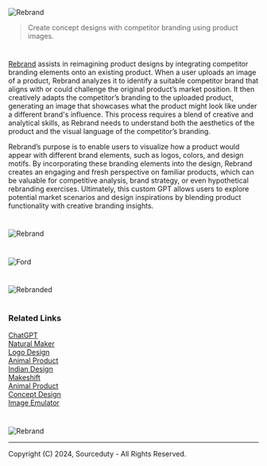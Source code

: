 ![Rebrand](https://github.com/user-attachments/assets/d8c5bd88-ea31-4e98-b8ed-b955f6cd3279)

> Create concept designs with competitor branding using product images.
#

[Rebrand](https://chatgpt.com/g/g-GrLJN0Kqu-rebrand) assists in reimagining product designs by integrating competitor branding elements onto an existing product. When a user uploads an image of a product, Rebrand analyzes it to identify a suitable competitor brand that aligns with or could challenge the original product’s market position. It then creatively adapts the competitor’s branding to the uploaded product, generating an image that showcases what the product might look like under a different brand's influence. This process requires a blend of creative and analytical skills, as Rebrand needs to understand both the aesthetics of the product and the visual language of the competitor’s branding.

Rebrand’s purpose is to enable users to visualize how a product would appear with different brand elements, such as logos, colors, and design motifs. By incorporating these branding elements into the design, Rebrand creates an engaging and fresh perspective on familiar products, which can be valuable for competitive analysis, brand strategy, or even hypothetical rebranding exercises. Ultimately, this custom GPT allows users to explore potential market scenarios and design inspirations by blending product functionality with creative branding insights.

#
![Rebrand](https://github.com/user-attachments/assets/6d599432-3783-456b-8530-80715fce3b66)
#
![Ford](https://github.com/user-attachments/assets/5bb01307-03d5-4f59-87c7-df4ac25837b1)
#
![Rebranded](https://github.com/user-attachments/assets/8f815014-e390-4e2d-8481-099f278380d6)

#
### Related Links

[ChatGPT](https://github.com/sourceduty/ChatGPT)
<br>
[Natural Maker](https://github.com/sourceduty/Natural_Maker)
<br>
[Logo Design](https://github.com/sourceduty/Logo_Design)
<br>
[Animal Product](https://github.com/sourceduty/Animal_Product)
<br>
[Indian Design](https://github.com/sourceduty/Indian_Design)
<br>
[Makeshift](https://github.com/sourceduty/Makeshift_DALL-E_3)
<br>
[Animal Product](https://github.com/sourceduty/Animal_Product)
<br>
[Concept Design](https://github.com/sourceduty/Concept_Design)
<br>
[Image Emulator](https://github.com/sourceduty/Image_Emulator)

#

![Rebrand](https://github.com/user-attachments/assets/b5645dc6-3dd4-459b-9581-4f157f0ddf3e)

***
Copyright (C) 2024, Sourceduty - All Rights Reserved.
